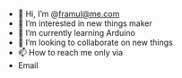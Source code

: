 - 👋 Hi, I’m @framul@me.com
- 👀 I’m interested in new things maker
- 🌱 I’m currently learning Arduino 
- 💞️ I’m looking to collaborate on new things 
- 📫 How to reach me only via 
- Email 

<!---
framul/framul is a ✨ special ✨ repository because its `README.md` (this file) appears on your GitHub profile.
You can click the Preview link to take a look at your changes.
--->
